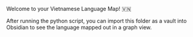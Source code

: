 Welcome to your Vietnamese Language Map! 🇻🇳

After running the python script, you can import this folder as a vault into Obsidian to see the language mapped out in a graph view.
